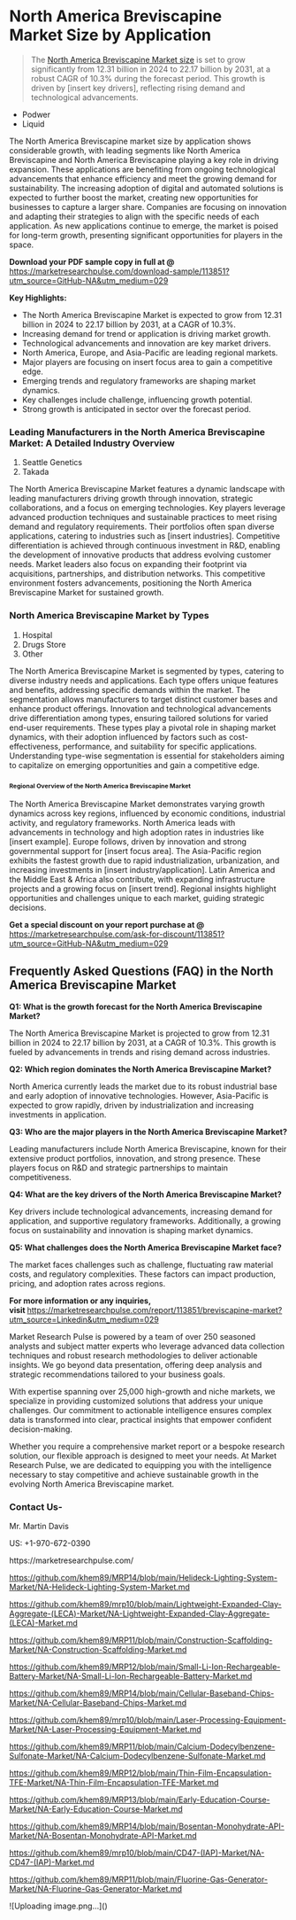 <h1>North America Breviscapine Market&nbsp;Size by Application</h1><blockquote><p>The <a href="https://marketresearchpulse.com/download-sample/113851?utm_source=GitHub-NA&amp;utm_medium=029">North America Breviscapine Market size</a> is set to grow significantly from 12.31 billion in 2024 to 22.17 billion by 2031, at a robust CAGR of 10.3% during the forecast period. This growth is driven by [insert key drivers], reflecting rising demand and technological advancements.</p></blockquote><ul><li>Podwer<li> Liquid</li></ul><p>The North America Breviscapine market size by application shows considerable growth, with leading segments like North America Breviscapine and North America Breviscapine playing a key role in driving expansion. These applications are benefiting from ongoing technological advancements that enhance efficiency and meet the growing demand for sustainability. The increasing adoption of digital and automated solutions is expected to further boost the market, creating new opportunities for businesses to capture a larger share. Companies are focusing on innovation and adapting their strategies to align with the specific needs of each application. As new applications continue to emerge, the market is poised for long-term growth, presenting significant opportunities for players in the space.</p><p><strong>Download your PDF sample copy in full at @ </strong><a href="https://marketresearchpulse.com/download-sample/113851?utm_source=GitHub-NA&amp;utm_medium=029">https://marketresearchpulse.com/download-sample/113851?utm_source=GitHub-NA&amp;utm_medium=029</a></p><p><strong>Key Highlights: </strong></p><ul><li>The North America Breviscapine Market is expected to grow from 12.31 billion in 2024 to 22.17 billion by 2031, at a CAGR of 10.3%.</li><li>Increasing demand for trend or application is driving market growth.</li><li>Technological advancements and innovation are key market drivers.</li><li>North America, Europe, and Asia-Pacific are leading regional markets.</li><li>Major players are focusing on insert focus area to gain a competitive edge.</li><li>Emerging trends and regulatory frameworks are shaping market dynamics.</li><li>Key challenges include challenge, influencing growth potential.</li><li>Strong growth is anticipated in sector over the forecast period.</li></ul><h3>Leading Manufacturers in the North America Breviscapine Market: A Detailed Industry Overview</h3><ol><li>Seattle Genetics</li><li>Takada</li></ol><div class="flex max-w-full flex-col flex-grow"><div class="min-h-8 text-message flex w-full flex-col items-end gap-2 whitespace-normal break-words [.text-message+&amp;]:mt-5" dir="auto" data-message-author-role="assistant" data-message-id="fd8432e4-4910-450d-b182-61b7bfb0a01f" data-message-model-slug="gpt-4o"><div class="flex w-full flex-col gap-1 empty:hidden first:pt-[3px]"><div class="markdown prose w-full break-words dark:prose-invert light"><p>The North America Breviscapine Market features a dynamic landscape with leading manufacturers driving growth through innovation, strategic collaborations, and a focus on emerging technologies. Key players leverage advanced production techniques and sustainable practices to meet rising demand and regulatory requirements. Their portfolios often span diverse applications, catering to industries such as [insert industries]. Competitive differentiation is achieved through continuous investment in R&amp;D, enabling the development of innovative products that address evolving customer needs. Market leaders also focus on expanding their footprint via acquisitions, partnerships, and distribution networks. This competitive environment fosters advancements, positioning the North America Breviscapine Market for sustained growth.</p></div></div></div></div><h3>North America Breviscapine Market by Types</h3><ol><li>Hospital<li> Drugs Store<li> Other</li></ol><div class="flex max-w-full flex-col flex-grow"><div class="min-h-8 text-message flex w-full flex-col items-end gap-2 whitespace-normal break-words [.text-message+&amp;]:mt-5" dir="auto" data-message-author-role="assistant" data-message-id="084470be-0bb7-4664-bddf-5156b4f41249" data-message-model-slug="gpt-4o-mini"><div class="flex w-full flex-col gap-1 empty:hidden first:pt-[3px]"><div class="markdown prose w-full break-words dark:prose-invert light"><p>The North America Breviscapine Market is segmented by types, catering to diverse industry needs and applications. Each type offers unique features and benefits, addressing specific demands within the market. The segmentation allows manufacturers to target distinct customer bases and enhance product offerings. Innovation and technological advancements drive differentiation among types, ensuring tailored solutions for varied end-user requirements. These types play a pivotal role in shaping market dynamics, with their adoption influenced by factors such as cost-effectiveness, performance, and suitability for specific applications. Understanding type-wise segmentation is essential for stakeholders aiming to capitalize on emerging opportunities and gain a competitive edge.</p></div></div></div></div><h3><span style="font-size: 11px;">Regional Overview of the North America Breviscapine Market</span></h3><div class="flex max-w-full flex-col flex-grow"><div class="min-h-8 text-message flex w-full flex-col items-end gap-2 whitespace-normal break-words [.text-message+&amp;]:mt-5" dir="auto" data-message-author-role="assistant" data-message-id="e9038762-ce64-4e30-91c9-9bd413514231" data-message-model-slug="gpt-4o-mini"><div class="flex w-full flex-col gap-1 empty:hidden first:pt-[3px]"><div class="markdown prose w-full break-words dark:prose-invert light"><p>The North America Breviscapine Market demonstrates varying growth dynamics across key regions, influenced by economic conditions, industrial activity, and regulatory frameworks. North America leads with advancements in technology and high adoption rates in industries like [insert example]. Europe follows, driven by innovation and strong governmental support for [insert focus area]. The Asia-Pacific region exhibits the fastest growth due to rapid industrialization, urbanization, and increasing investments in [insert industry/application]. Latin America and the Middle East &amp; Africa also contribute, with expanding infrastructure projects and a growing focus on [insert trend]. Regional insights highlight opportunities and challenges unique to each market, guiding strategic decisions.</p></div></div></div></div><p><strong>Get a special discount on your report purchase at @ </strong><a href="https://marketresearchpulse.com/ask-for-discount/113851?utm_source=GitHub-NA&amp;utm_medium=029">https://marketresearchpulse.com/ask-for-discount/113851?utm_source=GitHub-NA&amp;utm_medium=029</a></p><h2>Frequently Asked Questions (FAQ) in the North America Breviscapine Market</h2><p><strong>Q1: What is the growth forecast for the North America Breviscapine Market?</strong></p><p>The North America Breviscapine Market is projected to grow from 12.31 billion in 2024 to 22.17 billion by 2031, at a CAGR of 10.3%. This growth is fueled by advancements in trends and rising demand across industries.</p><p><strong>Q2: Which region dominates the North America Breviscapine Market?</strong></p><p>North America currently leads the market due to its robust industrial base and early adoption of innovative technologies. However, Asia-Pacific is expected to grow rapidly, driven by industrialization and increasing investments in application.</p><p><strong>Q3: Who are the major players in the North America Breviscapine Market?</strong></p><p>Leading manufacturers include North America Breviscapine, known for their extensive product portfolios, innovation, and strong presence. These players focus on R&amp;D and strategic partnerships to maintain competitiveness.</p><p><strong>Q4: What are the key drivers of the North America Breviscapine Market?</strong></p><p>Key drivers include technological advancements, increasing demand for application, and supportive regulatory frameworks. Additionally, a growing focus on sustainability and innovation is shaping market dynamics.</p><p><strong>Q5: What challenges does the North America Breviscapine Market face?</strong></p><p>The market faces challenges such as challenge, fluctuating raw material costs, and regulatory complexities. These factors can impact production, pricing, and adoption rates across regions.</p><p><strong>For more information or any inquiries, visit&nbsp;</strong><a href="https://marketresearchpulse.com/report/113851/breviscapine-market?utm_source=Linkedin&utm_medium=029">https://marketresearchpulse.com/report/113851/breviscapine-market?utm_source=Linkedin&utm_medium=029</a></p><p>Market Research Pulse is powered by a team of over 250 seasoned analysts and subject matter experts who leverage advanced data collection techniques and robust research methodologies to deliver actionable insights. We go beyond data presentation, offering deep analysis and strategic recommendations tailored to your business goals.</p><p>With expertise spanning over 25,000 high-growth and niche markets, we specialize in providing customized solutions that address your unique challenges. Our commitment to actionable intelligence ensures complex data is transformed into clear, practical insights that empower confident decision-making.</p><p>Whether you require a comprehensive market report or a bespoke research solution, our flexible approach is designed to meet your needs. At Market Research Pulse, we are dedicated to equipping you with the intelligence necessary to stay competitive and achieve sustainable growth in the evolving North America Breviscapine market.</p><h3><strong>Contact Us-</strong></h3><p>Mr. Martin Davis</p><p>US: +1-970-672-0390</p><p>https://marketresearchpulse.com/</p><p><a href="https://github.com/khem89/MRP14/blob/main/Helideck-Lighting-System-Market/NA-Helideck-Lighting-System-Market.md">https://github.com/khem89/MRP14/blob/main/Helideck-Lighting-System-Market/NA-Helideck-Lighting-System-Market.md</a></p><p><a href="https://github.com/khem89/mrp10/blob/main/Lightweight-Expanded-Clay-Aggregate-(LECA)-Market/NA-Lightweight-Expanded-Clay-Aggregate-(LECA)-Market.md">https://github.com/khem89/mrp10/blob/main/Lightweight-Expanded-Clay-Aggregate-(LECA)-Market/NA-Lightweight-Expanded-Clay-Aggregate-(LECA)-Market.md</a></p><p><a href="https://github.com/khem89/MRP11/blob/main/Construction-Scaffolding-Market/NA-Construction-Scaffolding-Market.md">https://github.com/khem89/MRP11/blob/main/Construction-Scaffolding-Market/NA-Construction-Scaffolding-Market.md</a></p><p><a href="https://github.com/khem89/MRP12/blob/main/Small-Li-Ion-Rechargeable-Battery-Market/NA-Small-Li-Ion-Rechargeable-Battery-Market.md">https://github.com/khem89/MRP12/blob/main/Small-Li-Ion-Rechargeable-Battery-Market/NA-Small-Li-Ion-Rechargeable-Battery-Market.md</a></p><p><a href="https://github.com/khem89/MRP14/blob/main/Cellular-Baseband-Chips-Market/NA-Cellular-Baseband-Chips-Market.md">https://github.com/khem89/MRP14/blob/main/Cellular-Baseband-Chips-Market/NA-Cellular-Baseband-Chips-Market.md</a></p><p><a href="https://github.com/khem89/mrp10/blob/main/Laser-Processing-Equipment-Market/NA-Laser-Processing-Equipment-Market.md">https://github.com/khem89/mrp10/blob/main/Laser-Processing-Equipment-Market/NA-Laser-Processing-Equipment-Market.md</a></p><p><a href="https://github.com/khem89/MRP11/blob/main/Calcium-Dodecylbenzene-Sulfonate-Market/NA-Calcium-Dodecylbenzene-Sulfonate-Market.md">https://github.com/khem89/MRP11/blob/main/Calcium-Dodecylbenzene-Sulfonate-Market/NA-Calcium-Dodecylbenzene-Sulfonate-Market.md</a></p><p><a href="https://github.com/khem89/MRP12/blob/main/Thin-Film-Encapsulation-TFE-Market/NA-Thin-Film-Encapsulation-TFE-Market.md">https://github.com/khem89/MRP12/blob/main/Thin-Film-Encapsulation-TFE-Market/NA-Thin-Film-Encapsulation-TFE-Market.md</a></p><p><a href="https://github.com/khem89/MRP13/blob/main/Early-Education-Course-Market/NA-Early-Education-Course-Market.md">https://github.com/khem89/MRP13/blob/main/Early-Education-Course-Market/NA-Early-Education-Course-Market.md</a></p><p><a href="https://github.com/khem89/MRP14/blob/main/Bosentan-Monohydrate-API-Market/NA-Bosentan-Monohydrate-API-Market.md">https://github.com/khem89/MRP14/blob/main/Bosentan-Monohydrate-API-Market/NA-Bosentan-Monohydrate-API-Market.md</a></p><p><a href="https://github.com/khem89/mrp10/blob/main/CD47-(IAP)-Market/NA-CD47-(IAP)-Market.md">https://github.com/khem89/mrp10/blob/main/CD47-(IAP)-Market/NA-CD47-(IAP)-Market.md</a></p><p><a href="https://github.com/khem89/MRP11/blob/main/Fluorine-Gas-Generator-Market/NA-Fluorine-Gas-Generator-Market.md">https://github.com/khem89/MRP11/blob/main/Fluorine-Gas-Generator-Market/NA-Fluorine-Gas-Generator-Market.md</a></p>
![Uploading image.png…]()
